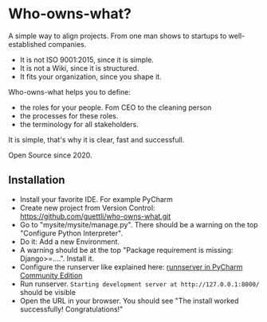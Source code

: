 # Who-owns-what?

A simple way to align projects. From one man shows to startups to well-established companies.

* It is not ISO 9001:2015, since it is simple.
* It is not a Wiki, since it is structured.
* It fits your organization, since you shape it.

Who-owns-what helps you to define:

* the roles for your people. Fom CEO to the cleaning person
* the processes for these roles.
* the terminology for all stakeholders.

It is simple, that's why it is clear, fast and successfull.

Open Source since 2020.

## Installation
* Install your favorite IDE. For example PyCharm
* Create new project from Version Control: https://github.com/guettli/who-owns-what.git
* Go to "mysite/mysite/manage.py". There should be a warning on the top "Configure Python Interpreter".
* Do it: Add a new Environment.
* A warning should be at the top "Package requirement is missing: Django>=....". Install it.
* Configure the runserver like explained here: [runnserver in PyCharm Community Edition](https://stackoverflow.com/questions/27269574/how-to-run-debug-server-for-django-project-in-pycharm-community-edition)
* Run runserver. `Starting development server at http://127.0.0.1:8000/` should be visible
* Open the URL in your browser. You should see "The install worked successfully! Congratulations!"
 

